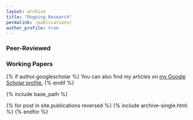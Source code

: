 ```yaml
---
layout: archive
title: "Ongoing Research"
permalink: /publications/
author_profile: true
---
```


### Peer-Reviewed 

### Working Papers

{% if author.googlescholar %}
  You can also find my articles on <u><a href="{{author.googlescholar}}">my Google Scholar profile</a>.</u>
{% endif %}

{% include base_path %}

{% for post in site.publications reversed %}
  {% include archive-single.html %}
{% endfor %}
